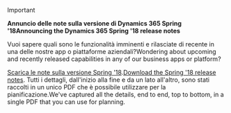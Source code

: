 > [!IMPORTANT]
> <span data-ttu-id="70c37-101">**Annuncio delle note sulla versione di Dynamics 365 Spring '18**</span><span class="sxs-lookup"><span data-stu-id="70c37-101">**Announcing the Dynamics 365 Spring '18 release notes**</span></span>
>
> <span data-ttu-id="70c37-102">Vuoi sapere quali sono le funzionalità imminenti e rilasciate di recente in una delle nostre app o piattaforme aziendali?</span><span class="sxs-lookup"><span data-stu-id="70c37-102">Wondering about upcoming and recently released capabilities in any of our business apps or platform?</span></span> 
> 
> <span data-ttu-id="70c37-103">[Scarica le note sulla versione Spring '18](https://go.microsoft.com/fwlink/?linkid=870424).</span><span class="sxs-lookup"><span data-stu-id="70c37-103">[Download the Spring '18 release notes](https://go.microsoft.com/fwlink/?linkid=870424).</span></span> <span data-ttu-id="70c37-104">Tutti i dettagli, dall'inizio alla fine e da un lato all'altro, sono stati raccolti in un unico PDF che è possibile utilizzare per la pianificazione.</span><span class="sxs-lookup"><span data-stu-id="70c37-104">We've captured all the details, end to end, top to bottom, in a single PDF that you can use for planning.</span></span> 
